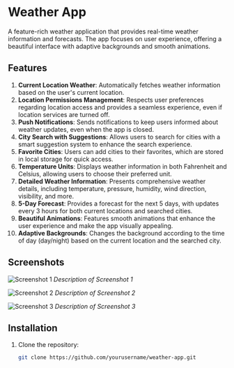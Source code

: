 # Weather App

A feature-rich weather application that provides real-time weather information and forecasts. The app focuses on user experience, offering a beautiful interface with adaptive backgrounds and smooth animations.

## Features

1. **Current Location Weather**: Automatically fetches weather information based on the user's current location.
2. **Location Permissions Management**: Respects user preferences regarding location access and provides a seamless experience, even if location services are turned off.
3. **Push Notifications**: Sends notifications to keep users informed about weather updates, even when the app is closed.
4. **City Search with Suggestions**: Allows users to search for cities with a smart suggestion system to enhance the search experience.
5. **Favorite Cities**: Users can add cities to their favorites, which are stored in local storage for quick access.
6. **Temperature Units**: Displays weather information in both Fahrenheit and Celsius, allowing users to choose their preferred unit.
7. **Detailed Weather Information**: Presents comprehensive weather details, including temperature, pressure, humidity, wind direction, visibility, and more.
8. **5-Day Forecast**: Provides a forecast for the next 5 days, with updates every 3 hours for both current locations and searched cities.
9. **Beautiful Animations**: Features smooth animations that enhance the user experience and make the app visually appealing.
10. **Adaptive Backgrounds**: Changes the background according to the time of day (day/night) based on the current location and the searched city.

## Screenshots

![Screenshot 1](path/to/screenshot1.png)
*Description of Screenshot 1*

![Screenshot 2](path/to/screenshot2.png)
*Description of Screenshot 2*

![Screenshot 3](path/to/screenshot3.png)
*Description of Screenshot 3*

## Installation

1. Clone the repository:
   ```bash
   git clone https://github.com/yourusername/weather-app.git
